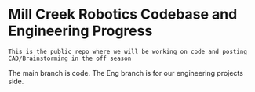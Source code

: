 # Mill Creek Robotics Codebase and Engineering Progress

`This is the public repo where we will be working on code and posting CAD/Brainstorming in the off season`

The main branch is code. The Eng branch is for our engineering projects side. 
